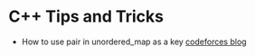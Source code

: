 # C++ Tips and Tricks
- How to use pair in unordered_map as a key [codeforces blog](https://codeforces.com/blog/entry/21853)
